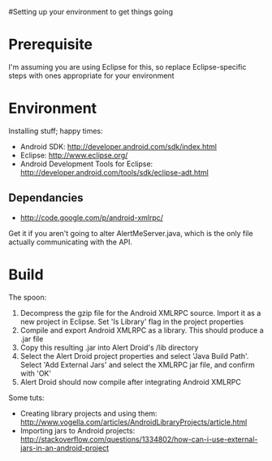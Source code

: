 #Setting up your environment to get things going

# Prerequisite #

I'm assuming you are using Eclipse for this, so replace Eclipse-specific steps with ones appropriate for your environment

# Environment #

Installing stuff; happy times:

  * Android SDK: http://developer.android.com/sdk/index.html
  * Eclipse: http://www.eclipse.org/
  * Android Development Tools for Eclipse: http://developer.android.com/tools/sdk/eclipse-adt.html


## Dependancies ##

  * http://code.google.com/p/android-xmlrpc/

Get it if you aren't going to alter AlertMeServer.java, which is the only file actually communicating with the API.

# Build #

The spoon:

  1. Decompress the gzip file for the Android XMLRPC source. Import it as a new project in Eclipse. Set 'Is Library' flag in the project properties
  1. Compile and export Android XMLRPC as a library. This should produce a .jar file
  1. Copy this resulting .jar into Alert Droid's /lib directory
  1. Select the Alert Droid project properties and select 'Java Build Path'. Select 'Add External Jars' and select the XMLRPC jar file, and confirm with 'OK'
  1. Alert Droid should now compile after integrating Android XMLRPC


Some tuts:

  * Creating library projects and using them: http://www.vogella.com/articles/AndroidLibraryProjects/article.html
  * Importing jars to Android projects: http://stackoverflow.com/questions/1334802/how-can-i-use-external-jars-in-an-android-project